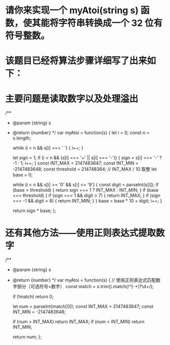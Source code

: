 # 请你来实现一个 myAtoi(string s) 函数，使其能将字符串转换成一个 32 位有符号整数。
# 该题目已经将算法步骤详细写了出来如下：
<!-- 1.空格：读入字符串并丢弃无用的前导空格（" "）
2.符号：检查下一个字符（假设还未到字符末尾）为 '-' 还是 '+'。如果两者都不存在，则假定结果为正。
3.转换：通过跳过前置零来读取该整数，直到遇到非数字字符或到达字符串的结尾。如果没有读取数字，则结果为0。
4.舍入：如果整数数超过 32 位有符号整数范围[−231, 231 − 1]，需要截断这个整数，使其保持在这个范围内。具体来说，小于 −231 的整数应该被舍入为 −231 ，大于 231 − 1 的整数应该被舍入为 231 − 1 
5.返回整数作为最终结果。 -->
# 主要问题是读取数字以及处理溢出
<!-- 方法：
定义INT_MAX和INT_MIN常量，表示32位有符号整数的范围。
使用threshold变量（值为 INT_MAX / 10 取整）来帮助检查溢出：在读取每个数字字符时，检查当前数值 base 是否超过 threshold，或者是否等于 threshold 且当前数字超过边界值（正数为7，负数为8）。如果满足溢出条件，则直接返回相应的边界值。
否则，将数字字符转换为整数并更新 base。 -->
/**
 * @param {string} s
 * @return {number}
 */
var myAtoi = function(s) {
    let i = 0;
    const n = s.length;
    <!-- 跳过前导空格 -->
    while (i < n && s[i] === ' ') {
        i++;
    }
    <!-- 检查符号 -->
    let sign = 1;
    if (i < n && (s[i] === '+' || s[i] === '-')) {
        sign = s[i] === '-' ? -1 : 1;
        i++;
    }
    const INT_MAX = 2147483647;
    const INT_MIN = -2147483648;
    const threshold = 214748364; // INT_MAX / 10 取整
    let base = 0;
    <!-- 读取数字 -->
    while (i < n && s[i] >= '0' && s[i] <= '9') {
        const digit = parseInt(s[i]);
        <!-- 检查溢出 -->
        if (base > threshold) {
            return sign === 1 ? INT_MAX : INT_MIN;
        }
        if (base === threshold) {
            if (sign === 1 && digit > 7) {
                return INT_MAX;
            }
            if (sign === -1 && digit > 8) {
                return INT_MIN;
            }
        }
        base = base * 10 + digit;
        i++;
    }

    return sign * base;
};

# 还有其他方法——使用正则表达式提取数字
/**
 * @param {string} s
 * @return {number}
 */
var myAtoi = function(s) {
    // 使用正则表达式匹配数字部分（可选符号+数字）
    const match = s.trim().match(/^[-+]?\d+/);
    
    if (!match) return 0;
    
    let num = parseInt(match[0]);
    const INT_MAX = 2147483647;
    const INT_MIN = -2147483648;
    
    if (num > INT_MAX) return INT_MAX;
    if (num < INT_MIN) return INT_MIN;
    
    return num;
};
<!-- 使用正则表达式 /^[-+]?\d+/ 匹配数字部分：
^ 表示字符串开头[-+]? 表示可选的符号（- 或 +）
\d+ 表示一个或多个数字 -->
